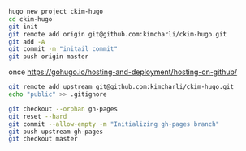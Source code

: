 ```bash
hugo new project ckim-hugo
cd ckim-hugo
git init
git remote add origin git@github.com:kimcharli/ckim-hugo.git
git add -A
git commit -m "initail commit"
git push origin master

```


once
https://gohugo.io/hosting-and-deployment/hosting-on-github/
```bash
git remote add upstream git@github.com:kimcharli/ckim-hugo.git
echo "public" >> .gitignore

git checkout --orphan gh-pages
git reset --hard
git commit --allow-empty -m "Initializing gh-pages branch"
git push upstream gh-pages
git checkout master

```
